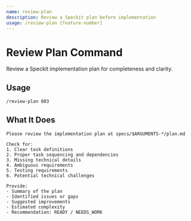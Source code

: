 ```yaml
---
name: review-plan
description: Review a Speckit plan before implementation
usage: /review-plan [feature-number]
---
```


# Review Plan Command

Review a Speckit implementation plan for completeness and clarity.

## Usage

```bash
/review-plan 003
```

## What It Does

```
Please review the implementation plan at specs/$ARGUMENTS-*/plan.md

Check for:
1. Clear task definitions
2. Proper task sequencing and dependencies
3. Missing technical details
4. Ambiguous requirements
5. Testing requirements
6. Potential technical challenges

Provide:
- Summary of the plan
- Identified issues or gaps
- Suggested improvements
- Estimated complexity
- Recommendation: READY / NEEDS_WORK
```
